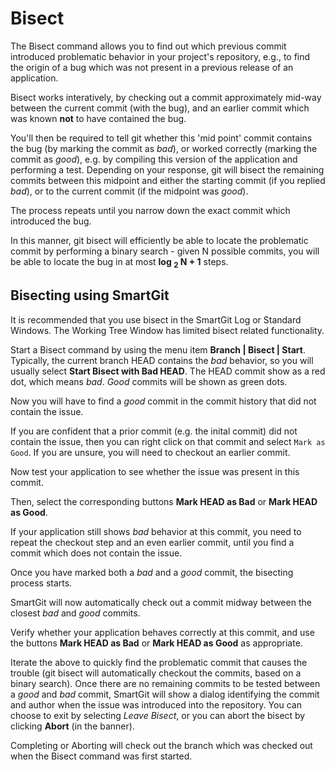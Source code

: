 # Bisect

The Bisect command allows you to find out which previous commit introduced problematic behavior in your project's repository, e.g., to find the origin of a bug which was not present in a previous release of an application.

Bisect works interatively, by checking out a commit approximately mid-way between the current commit (with the bug), and an earlier commit which was known **not** to have contained the bug.

You'll then be required to tell git whether this 'mid point' commit contains the bug (by marking the commit as *bad*), or worked correctly (marking the commit as *good*), e.g. by compiling this version of the application and performing a test. 
Depending on your response, git will bisect the remaining commits between this midpoint and either the starting commit (if you replied *bad*), or to the current commit (if the midpoint was *good*).

The process repeats until you narrow down the exact commit which introduced the bug.

In this manner, git bisect will efficiently be able to locate the problematic commit by performing a binary search - given N possible commits, you will be able to locate the bug in at most **log <sub>2</sub> N + 1** steps.

## Bisecting using SmartGit

It is recommended that you use bisect in the SmartGit Log or Standard Windows. The Working Tree Window has limited bisect related functionality.

Start a Bisect command by using the menu item **Branch \| Bisect \| Start**. 
Typically, the current branch HEAD contains the *bad* behavior, so you will usually select **Start Bisect with Bad HEAD**. 
The HEAD commit show as a red dot, which means *bad*. 
*Good* commits will be shown as green dots.

Now you will have to find a *good* commit in the commit history that did not contain the issue.

If you are confident that a prior commit (e.g. the inital commit) did not contain the issue, then you can right click on that commit and select `Mark as Good`. 
If you are unsure, you will need to checkout an earlier commit.

Now test your application to see whether the issue was present in this commit.

Then, select the corresponding buttons **Mark HEAD as Bad** or **Mark HEAD as Good**.

If your application still shows *bad* behavior at this commit, you need to repeat the checkout step and an even earlier commit, until you find a commit which does not contain the issue.

Once you have marked both a *bad* and a *good* commit, the bisecting process starts.

SmartGit will now automatically check out a commit midway between the closest *bad* and *good* commits.

Verify whether your application behaves correctly at this commit, and use the buttons **Mark HEAD as Bad** or **Mark HEAD as Good** as appropriate.

Iterate the above to quickly find the problematic commit that causes the trouble (git bisect will automatically checkout the commits, based on a binary search). 
Once there are no remaining commits to be tested between a *good* and *bad* commit, SmartGit will show a dialog identifying the commit and author when the issue was introduced into the repository. 
You can choose to exit by selecting *Leave Bisect*, or you can abort the bisect by clicking **Abort** (in the banner).

Completing or Aborting will check out the branch which was checked out when the Bisect command was first started.
